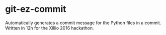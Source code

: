 # git-ez-commit
Automatically generates a commit message for the Python files in a commit. Written in 12h for the Xillio 2016 hackathon.
